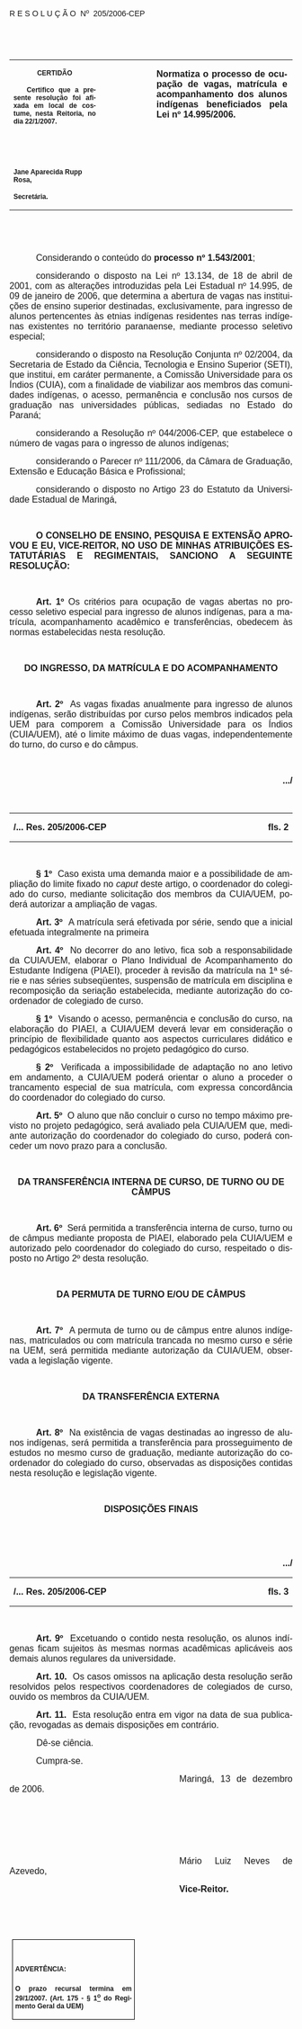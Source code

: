 <body lang=PT-BR link=blue vlink=purple style='tab-interval:35.3pt'>

<div class=Section1>

<p class=MsoTitle><span style='font-family:Arial;mso-bidi-font-family:"Times New Roman"'>R
E S O L U Ç Ã O<span style='mso-spacerun:yes'>  </span>Nº<span
style='mso-spacerun:yes'>  </span>205/2006-CEP<o:p></o:p></span></p>

<p class=BodyText21><span style='font-size:10.0pt;font-family:Arial;mso-bidi-font-family:
"Times New Roman"'><o:p>&nbsp;</o:p></span></p>

<p class=BodyText21><span style='font-size:10.0pt;font-family:Arial;mso-bidi-font-family:
"Times New Roman"'><o:p>&nbsp;</o:p></span></p>

<table class=MsoNormalTable border=0 cellspacing=0 cellpadding=0
 style='border-collapse:collapse;mso-padding-alt:0cm 5.4pt 0cm 5.4pt'>
 <tr style='mso-yfti-irow:0;mso-yfti-firstrow:yes;mso-yfti-lastrow:yes'>
  <td width=196 valign=top style='width:147.15pt;padding:0cm 5.4pt 0cm 5.4pt'>
  <p class=MsoNormal align=center style='text-align:center'><b
  style='mso-bidi-font-weight:normal'><span style='font-size:9.0pt;mso-bidi-font-size:
  10.0pt;font-family:Arial;mso-bidi-font-family:"Times New Roman"'>CERTIDÃO<o:p></o:p></span></b></p>
  <p class=MsoNormal style='text-align:justify'><b style='mso-bidi-font-weight:
  normal'><span style='font-size:9.0pt;mso-bidi-font-size:10.0pt;font-family:
  Arial;mso-bidi-font-family:"Times New Roman"'><span
  style='mso-spacerun:yes'>   </span>Certifico que a presente resolução foi
  afixada em local de costume, nesta Reitoria, no dia 22/1/2007.<o:p></o:p></span></b></p>
  <p class=MsoNormal><b style='mso-bidi-font-weight:normal'><span
  style='font-size:9.0pt;mso-bidi-font-size:10.0pt;font-family:Arial;
  mso-bidi-font-family:"Times New Roman"'><o:p>&nbsp;</o:p></span></b></p>
  <p class=MsoNormal><b style='mso-bidi-font-weight:normal'><span
  style='font-size:9.0pt;mso-bidi-font-size:10.0pt;font-family:Arial;
  mso-bidi-font-family:"Times New Roman"'><o:p>&nbsp;</o:p></span></b></p>
  <p class=MsoNormal><b style='mso-bidi-font-weight:normal'><span
  style='font-size:9.0pt;mso-bidi-font-size:10.0pt;font-family:Arial;
  mso-bidi-font-family:"Times New Roman"'>Jane Aparecida Rupp Rosa,<o:p></o:p></span></b></p>
  <p class=MsoNormal><b style='mso-bidi-font-weight:normal'><span
  style='font-size:9.0pt;mso-bidi-font-size:10.0pt;font-family:Arial;
  mso-bidi-font-family:"Times New Roman"'>Secretária.<o:p></o:p></span></b></p>
  </td>
  <td width=123 valign=top style='width:92.15pt;padding:0cm 5.4pt 0cm 5.4pt'>
  <p class=MsoNormal style='margin-right:-5.4pt'><b style='mso-bidi-font-weight:
  normal'><span style='font-size:11.0pt;mso-bidi-font-size:10.0pt;font-family:
  Arial;mso-bidi-font-family:"Times New Roman"'><o:p>&nbsp;</o:p></span></b></p>
  </td>
  <td width=312 valign=top style='width:233.9pt;padding:0cm 5.4pt 0cm 5.4pt'>
  <p class=MsoNormal style='margin-right:1.7pt;text-align:justify'><b
  style='mso-bidi-font-weight:normal'><span style='font-size:12.0pt;font-family:
  Arial'>Normatiza o processo de ocupação de vagas, matrícula e acompanhamento
  dos alunos indígenas beneficiados pela Lei nº 14.995/2006.</span></b><b
  style='mso-bidi-font-weight:normal'><span style='font-size:12.0pt;mso-bidi-font-size:
  10.0pt;font-family:Arial;mso-bidi-font-family:"Times New Roman"'><o:p></o:p></span></b></p>
  </td>
 </tr>
</table>

<p class=MsoNormal style='text-align:justify;text-indent:35.45pt'><span
style='font-family:Arial;mso-bidi-font-family:"Times New Roman"'><o:p>&nbsp;</o:p></span></p>

<p class=MsoNormal style='text-align:justify;text-indent:35.45pt'><span
style='font-family:Arial;mso-bidi-font-family:"Times New Roman"'><o:p>&nbsp;</o:p></span></p>

<p class=MsoNormal style='text-align:justify;text-indent:35.45pt'><span
style='font-size:12.0pt;mso-bidi-font-size:10.0pt;font-family:Arial;mso-bidi-font-family:
"Times New Roman"'>Considerando o conteúdo do <b style='mso-bidi-font-weight:
normal'>processo nº 1.543/2001</b>;<o:p></o:p></span></p>

<p class=MsoNormal style='text-align:justify;text-indent:35.45pt'><span
style='font-size:12.0pt;font-family:Arial'>considerando o disposto na Lei nº
13.134, de 18 de abril de 2001, com as alterações introduzidas pela Lei
Estadual nº 14.995, de 09 de janeiro de 2006, que determina a abertura de vagas
nas instituições de ensino superior destinadas, exclusivamente, para ingresso
de alunos pertencentes às etnias indígenas residentes nas terras indígenas
existentes no território paranaense, mediante processo seletivo especial;<o:p></o:p></span></p>

<p class=MsoNormal style='text-align:justify;text-indent:35.45pt'><span
style='font-size:12.0pt;font-family:Arial'>considerando o disposto na Resolução
Conjunta nº 02/2004, da Secretaria de Estado da Ciência, Tecnologia e Ensino
Superior (SETI), que institui, em caráter permanente, a Comissão Universidade
para os Índios (CUIA), com a finalidade de viabilizar aos membros das
comunidades indígenas, o acesso, permanência e conclusão nos cursos de
graduação nas universidades públicas, sediadas no Estado do Paraná;<o:p></o:p></span></p>

<p class=MsoNormal style='text-align:justify;text-indent:35.45pt'><span
style='font-size:12.0pt;font-family:Arial'>considerando a Resolução nº
044/2006-CEP, que estabelece o número de vagas para o ingresso de alunos
indígenas;<o:p></o:p></span></p>

<p class=MsoNormal style='text-align:justify;text-indent:35.45pt'><span
style='font-size:12.0pt;font-family:Arial'>considerando o Parecer nº 111/2006,
da Câmara de Graduação, Extensão e Educação Básica e Profissional;<o:p></o:p></span></p>

<p class=MsoNormal style='text-align:justify;text-indent:35.45pt'><span
style='font-size:12.0pt;mso-bidi-font-size:10.0pt;font-family:Arial;mso-bidi-font-family:
"Times New Roman"'>considerando o disposto no Artigo 23 do Estatuto da
Universidade Estadual de Maringá,<o:p></o:p></span></p>

<p class=MsoNormal style='text-align:justify;text-indent:54.0pt'><span
style='font-size:12.0pt;font-family:Arial'><o:p>&nbsp;</o:p></span></p>

<p class=MsoNormal style='text-align:justify;text-indent:35.45pt'><b
style='mso-bidi-font-weight:normal'><span style='font-size:12.0pt;mso-bidi-font-size:
10.0pt;font-family:Arial'>O CONSELHO DE ENSINO, PESQUISA E EXTENSÃO APROVOU E
EU, VICE-REITOR, NO </span></b><b style='mso-bidi-font-weight:normal'><span
style='font-size:12.0pt;font-family:Arial;mso-bidi-font-family:"Times New Roman"'>USO
DE MINHAS ATRIBUIÇÕES ESTATUTÁRIAS E REGIMENTAIS</span></b><b style='mso-bidi-font-weight:
normal'><span style='font-size:12.0pt;mso-bidi-font-size:10.0pt;font-family:
Arial'>, SANCIONO A SEGUINTE RESOLUÇÃO:<o:p></o:p></span></b></p>

<p class=MsoNormal style='text-align:justify;text-indent:54.0pt'><span
style='font-size:12.0pt;font-family:Arial'><o:p>&nbsp;</o:p></span></p>

<p class=MsoNormal style='text-align:justify;text-indent:35.45pt'><b
style='mso-bidi-font-weight:normal'><span style='font-size:12.0pt;font-family:
Arial'>Art.&nbsp;1º</span></b><span style='font-size:12.0pt;font-family:Arial'>&nbsp;Os
critérios para ocupação de vagas abertas no processo seletivo especial para
ingresso de alunos indígenas, para a matrícula, acompanhamento acadêmico e
transferências, obedecem às normas estabelecidas nesta resolução.<o:p></o:p></span></p>

<p class=MsoNormal style='text-align:justify;text-indent:54.0pt'><span
style='font-size:12.0pt;font-family:Arial'><o:p>&nbsp;</o:p></span></p>

<p class=MsoNormal align=center style='text-align:center'><b style='mso-bidi-font-weight:
normal'><span style='font-size:12.0pt;font-family:Arial'>DO INGRESSO, DA MATRÍCULA
E DO ACOMPANHAMENTO<o:p></o:p></span></b></p>

<p class=MsoNormal style='text-align:justify;text-indent:54.0pt'><span
style='font-size:12.0pt;font-family:Arial'><o:p>&nbsp;</o:p></span></p>

<p class=MsoNormal style='text-align:justify;text-indent:35.45pt'><b
style='mso-bidi-font-weight:normal'><span style='font-size:12.0pt;font-family:
Arial'>Art.&nbsp;2º</span></b><span style='font-size:12.0pt;font-family:Arial'>&nbsp;&nbsp;As
vagas fixadas anualmente para ingresso de alunos indígenas, serão distribuídas
por curso pelos membros indicados pela UEM para comporem a Comissão
Universidade para os Índios (CUIA/UEM), até o limite máximo de duas vagas,
independentemente do turno, do curso e do câmpus.<o:p></o:p></span></p>

<p class=MsoNormal style='text-align:justify;text-indent:54.0pt'><b
style='mso-bidi-font-weight:normal'><span style='font-size:12.0pt;font-family:
Arial'><o:p>&nbsp;</o:p></span></b></p>

<p class=MsoNormal align=right style='text-align:right;text-indent:54.0pt'><b
style='mso-bidi-font-weight:normal'><span style='font-size:12.0pt;font-family:
Arial'>.../<o:p></o:p></span></b></p>

<p class=MsoNormal align=right style='text-align:right;text-indent:54.0pt'><b
style='mso-bidi-font-weight:normal'><span style='font-size:12.0pt;font-family:
Arial'><o:p>&nbsp;</o:p></span></b></p>

<table class=MsoTableGrid border=0 cellspacing=0 cellpadding=0
 style='border-collapse:collapse;mso-yfti-tbllook:480;mso-padding-alt:0cm 5.4pt 0cm 5.4pt'>
 <tr style='mso-yfti-irow:0;mso-yfti-firstrow:yes;mso-yfti-lastrow:yes'>
  <td width=309 valign=top style='width:231.75pt;padding:0cm 5.4pt 0cm 5.4pt'>
  <p class=CEP-bullet style='margin-left:0cm;text-indent:0cm;mso-list:none;
  tab-stops:35.4pt'><b style='mso-bidi-font-weight:normal'><span
  style='font-family:Arial'>/... Res. 205/2006-CEP<o:p></o:p></span></b></p>
  </td>
  <td width=309 valign=top style='width:231.75pt;padding:0cm 5.4pt 0cm 5.4pt'>
  <p class=CEP-bullet align=right style='margin-left:0cm;text-align:right;
  text-indent:0cm;mso-list:none;tab-stops:35.4pt'><b style='mso-bidi-font-weight:
  normal'><span style='font-family:Arial'>fls. 2<o:p></o:p></span></b></p>
  </td>
 </tr>
</table>

<p class=MsoNormal style='text-indent:54.0pt'><b style='mso-bidi-font-weight:
normal'><span style='font-size:12.0pt;font-family:Arial'><o:p>&nbsp;</o:p></span></b></p>

<p class=MsoNormal style='text-align:justify;text-indent:35.45pt'><b
style='mso-bidi-font-weight:normal'><span style='font-size:12.0pt;font-family:
Arial'>§&nbsp;1º</span></b><span style='font-size:12.0pt;font-family:Arial'>&nbsp;&nbsp;Caso
exista uma demanda maior e a possibilidade de ampliação do limite fixado no <i
style='mso-bidi-font-style:normal'>caput</i> deste artigo, o coordenador do colegiado
do curso, mediante solicitação dos membros da CUIA/UEM, poderá autorizar a
ampliação de vagas.<o:p></o:p></span></p>

<p class=MsoNormal style='text-align:justify;text-indent:35.45pt'><b
style='mso-bidi-font-weight:normal'><span style='font-size:12.0pt;font-family:
Arial'>Art.&nbsp;3º</span></b><span style='font-size:12.0pt;font-family:Arial'>&nbsp;&nbsp;A
matrícula será efetivada por série, sendo que a inicial efetuada integralmente
na primeira<o:p></o:p></span></p>

<p class=MsoBodyText style='text-align:justify;text-indent:35.45pt'><b
style='mso-bidi-font-weight:normal'><span style='font-size:12.0pt;font-family:
Arial'>Art.&nbsp;4º</span></b><span style='font-size:12.0pt;font-family:Arial'>&nbsp;&nbsp;No
decorrer do ano letivo, fica sob a responsabilidade da CUIA/UEM, elaborar o
Plano Individual de Acompanhamento do Estudante Indígena (PIAEI), proceder à
revisão da matrícula na 1ª série e nas séries subseqüentes, suspensão de
matrícula em disciplina e recomposição da seriação estabelecida, mediante
autorização do coordenador de colegiado de curso.<o:p></o:p></span></p>

<p class=MsoBodyText style='text-align:justify;text-indent:35.45pt'><b
style='mso-bidi-font-weight:normal'><span style='font-size:12.0pt;font-family:
Arial'>§&nbsp;1º</span></b><span style='font-size:12.0pt;font-family:Arial'>&nbsp;&nbsp;Visando
o acesso, permanência e conclusão do curso, na elaboração do PIAEI, a CUIA/UEM
deverá levar em consideração o princípio de flexibilidade quanto aos aspectos
curriculares didático e pedagógicos estabelecidos no projeto pedagógico do
curso.<o:p></o:p></span></p>

<p class=MsoBodyText style='text-align:justify;text-indent:35.45pt'><b
style='mso-bidi-font-weight:normal'><span style='font-size:12.0pt;font-family:
Arial'>§&nbsp;2º</span></b><span style='font-size:12.0pt;font-family:Arial'>&nbsp;&nbsp;Verificada
a impossibilidade de adaptação no ano letivo em andamento, a CUIA/UEM poderá
orientar o aluno a proceder o trancamento especial de sua matrícula, com
expressa concordância do coordenador do colegiado do curso.<o:p></o:p></span></p>

<p class=MsoBodyText style='text-align:justify;text-indent:35.45pt'><b
style='mso-bidi-font-weight:normal'><span style='font-size:12.0pt;font-family:
Arial'>Art.&nbsp;5º</span></b><span style='font-size:12.0pt;font-family:Arial'>&nbsp;&nbsp;O
aluno que não concluir o curso no tempo máximo previsto no projeto pedagógico,
será avaliado pela CUIA/UEM que, mediante autorização do coordenador do
colegiado do curso, poderá conceder um novo prazo para a conclusão.<o:p></o:p></span></p>

<p class=MsoBodyText style='text-indent:53.85pt'><span style='font-size:12.0pt;
font-family:Arial'><o:p>&nbsp;</o:p></span></p>

<p class=MsoBodyText align=center style='text-align:center'><b
style='mso-bidi-font-weight:normal'><span style='font-size:12.0pt;font-family:
Arial'>DA TRANSFERÊNCIA INTERNA DE CURSO, DE TURNO OU DE CÂMPUS<o:p></o:p></span></b></p>

<p class=MsoBodyText style='text-indent:53.85pt'><span style='font-size:12.0pt;
font-family:Arial'><o:p>&nbsp;</o:p></span></p>

<p class=MsoBodyText style='text-align:justify;text-indent:35.45pt'><b
style='mso-bidi-font-weight:normal'><span style='font-size:12.0pt;font-family:
Arial'>Art.&nbsp;6º</span></b><span style='font-size:12.0pt;font-family:Arial'>&nbsp;&nbsp;Será
permitida a transferência interna de curso, turno ou de câmpus mediante
proposta de PIAEI, elaborado pela CUIA/UEM e autorizado pelo coordenador do
colegiado do curso, respeitado o disposto no Artigo 2º desta resolução.<o:p></o:p></span></p>

<p class=MsoBodyText style='text-indent:53.85pt'><span style='font-size:12.0pt;
font-family:Arial'><o:p>&nbsp;</o:p></span></p>

<p class=MsoBodyText align=center style='text-align:center'><b
style='mso-bidi-font-weight:normal'><span style='font-size:12.0pt;font-family:
Arial'>DA PERMUTA DE TURNO E/OU DE CÂMPUS<o:p></o:p></span></b></p>

<p class=MsoBodyText style='text-indent:53.85pt'><span style='font-size:12.0pt;
font-family:Arial'><o:p>&nbsp;</o:p></span></p>

<p class=MsoBodyText style='text-align:justify;text-indent:35.45pt'><b
style='mso-bidi-font-weight:normal'><span style='font-size:12.0pt;font-family:
Arial'>Art.&nbsp;7º</span></b><span style='font-size:12.0pt;font-family:Arial'>&nbsp;&nbsp;A
permuta de turno ou de câmpus entre alunos indígenas, matriculados ou com
matrícula trancada no mesmo curso e série na UEM, será permitida mediante
autorização da CUIA/UEM, observada a legislação vigente.<o:p></o:p></span></p>

<p class=MsoBodyText style='text-indent:53.85pt'><span style='font-size:12.0pt;
font-family:Arial'><o:p>&nbsp;</o:p></span></p>

<p class=MsoBodyText align=center style='text-align:center'><b
style='mso-bidi-font-weight:normal'><span style='font-size:12.0pt;font-family:
Arial'>DA TRANSFERÊNCIA EXTERNA<o:p></o:p></span></b></p>

<p class=MsoBodyText style='text-indent:53.85pt'><span style='font-size:12.0pt;
font-family:Arial'><o:p>&nbsp;</o:p></span></p>

<p class=MsoBodyText style='text-align:justify;text-indent:35.45pt'><b
style='mso-bidi-font-weight:normal'><span style='font-size:12.0pt;font-family:
Arial'>Art.&nbsp;8º</span></b><span style='font-size:12.0pt;font-family:Arial'>&nbsp;&nbsp;Na
existência de vagas destinadas ao ingresso de alunos indígenas, será permitida
a transferência para prosseguimento de estudos no mesmo curso de graduação,
mediante autorização do coordenador do colegiado do curso, observadas as
disposições contidas nesta resolução e legislação vigente.<o:p></o:p></span></p>

<p class=MsoBodyText style='text-indent:53.85pt'><span style='font-size:12.0pt;
font-family:Arial'><o:p>&nbsp;</o:p></span></p>

<p class=MsoBodyText align=center style='text-align:center'><b
style='mso-bidi-font-weight:normal'><span style='font-size:12.0pt;font-family:
Arial'>DISPOSIÇÕES FINAIS<o:p></o:p></span></b></p>

<p class=MsoBodyText style='text-indent:53.85pt'><span style='font-size:12.0pt;
font-family:Arial'><o:p>&nbsp;</o:p></span></p>

<p class=MsoBodyText style='text-indent:53.85pt'><span style='font-size:12.0pt;
font-family:Arial'><o:p>&nbsp;</o:p></span></p>

<p class=MsoBodyText align=right style='text-align:right;text-indent:53.85pt'><b
style='mso-bidi-font-weight:normal'><span style='font-size:12.0pt;font-family:
Arial'>.../<o:p></o:p></span></b></p>

<table class=MsoTableGrid border=0 cellspacing=0 cellpadding=0
 style='border-collapse:collapse;mso-yfti-tbllook:480;mso-padding-alt:0cm 5.4pt 0cm 5.4pt'>
 <tr style='mso-yfti-irow:0;mso-yfti-firstrow:yes;mso-yfti-lastrow:yes'>
  <td width=309 valign=top style='width:231.75pt;padding:0cm 5.4pt 0cm 5.4pt'>
  <p class=CEP-bullet style='margin-left:0cm;text-indent:0cm;mso-list:none;
  tab-stops:35.4pt'><b style='mso-bidi-font-weight:normal'><span
  style='font-family:Arial'>/... Res. 205/2006-CEP<o:p></o:p></span></b></p>
  </td>
  <td width=309 valign=top style='width:231.75pt;padding:0cm 5.4pt 0cm 5.4pt'>
  <p class=CEP-bullet align=right style='margin-left:0cm;text-align:right;
  text-indent:0cm;mso-list:none;tab-stops:35.4pt'><b style='mso-bidi-font-weight:
  normal'><span style='font-family:Arial'>fls. 3<o:p></o:p></span></b></p>
  </td>
 </tr>
</table>

<p class=MsoBodyText style='text-indent:53.85pt'><span style='font-size:12.0pt;
font-family:Arial'><o:p>&nbsp;</o:p></span></p>

<p class=MsoBodyText style='text-align:justify;text-indent:35.45pt'><b
style='mso-bidi-font-weight:normal'><span style='font-size:12.0pt;font-family:
Arial'>Art.&nbsp;9º</span></b><span style='font-size:12.0pt;font-family:Arial'>&nbsp;&nbsp;Excetuando
o contido nesta resolução, os alunos indígenas ficam sujeitos às mesmas normas
acadêmicas aplicáveis aos demais alunos regulares da universidade.<o:p></o:p></span></p>

<p class=MsoBodyText style='text-align:justify;text-indent:35.45pt'><b
style='mso-bidi-font-weight:normal'><span style='font-size:12.0pt;font-family:
Arial'>Art.&nbsp;10.</span></b><span style='font-size:12.0pt;font-family:Arial'>&nbsp;&nbsp;Os
casos omissos na aplicação desta resolução serão resolvidos pelos respectivos
coordenadores de colegiados de curso, ouvido os membros da CUIA/UEM.<o:p></o:p></span></p>

<p class=MsoNormal style='text-align:justify;text-indent:35.45pt;text-autospace:
ideograph-other'><b style='mso-bidi-font-weight:normal'><span style='font-size:
12.0pt;font-family:Arial'>Art.&nbsp;11.</span></b><span style='font-size:12.0pt;
font-family:Arial'>&nbsp;&nbsp;Esta resolução entra em vigor na data de sua
publicação, revogadas as demais disposições em contrário.<o:p></o:p></span></p>

<p class=MsoNormal style='text-align:justify;text-indent:36.0pt;text-autospace:
ideograph-other'><span style='font-size:12.0pt;font-family:Arial'>Dê-se
ciência.<o:p></o:p></span></p>

<p class=MsoNormal style='text-align:justify;text-indent:35.45pt'><span
style='font-size:12.0pt;font-family:Arial'>Cumpra-se.<o:p></o:p></span></p>

<p class=MsoNormal style='text-align:justify;text-indent:8.0cm'><span
style='font-size:12.0pt;mso-bidi-font-size:10.0pt;font-family:Arial;mso-bidi-font-family:
"Times New Roman"'>Maringá, 13 de dezembro de 2006.<o:p></o:p></span></p>

<p class=MsoNormal style='text-align:justify;text-indent:8.0cm'><b
style='mso-bidi-font-weight:normal'><span style='font-size:12.0pt;mso-bidi-font-size:
10.0pt;font-family:Arial;mso-bidi-font-family:"Times New Roman"'><o:p>&nbsp;</o:p></span></b></p>

<p class=MsoNormal style='text-align:justify;text-indent:8.0cm'><b
style='mso-bidi-font-weight:normal'><span style='font-size:12.0pt;mso-bidi-font-size:
10.0pt;font-family:Arial;mso-bidi-font-family:"Times New Roman"'><o:p>&nbsp;</o:p></span></b></p>

<p class=MsoNormal style='text-align:justify;text-indent:8.0cm'><b
style='mso-bidi-font-weight:normal'><span style='font-size:12.0pt;mso-bidi-font-size:
10.0pt;font-family:Arial;mso-bidi-font-family:"Times New Roman"'><o:p>&nbsp;</o:p></span></b></p>

<p class=MsoNormal style='text-align:justify;text-indent:8.0cm'><span
style='font-size:12.0pt;font-family:Arial;mso-bidi-font-family:"Times New Roman"'>Mário
Luiz Neves de Azevedo,<o:p></o:p></span></p>

<p class=MsoNormal style='text-align:justify;text-indent:8.0cm;tab-stops:8.0cm 276.45pt'><b
style='mso-bidi-font-weight:normal'><span style='font-size:12.0pt;font-family:
Arial;mso-bidi-font-family:"Times New Roman"'>Vice-Reitor.<o:p></o:p></span></b></p>

<p class=MsoNormal style='text-align:justify;text-indent:8.0cm'><b
style='mso-bidi-font-weight:normal'><span style='font-size:12.0pt;mso-bidi-font-size:
10.0pt;font-family:Arial;mso-bidi-font-family:"Times New Roman"'><o:p>&nbsp;</o:p></span></b></p>

<p class=MsoNormal style='text-align:justify;text-indent:8.0cm'><b
style='mso-bidi-font-weight:normal'><span style='font-size:12.0pt;mso-bidi-font-size:
10.0pt;font-family:Arial;mso-bidi-font-family:"Times New Roman"'><o:p>&nbsp;</o:p></span></b></p>

<table class=MsoNormalTable border=1 cellspacing=0 cellpadding=0
 style='margin-left:3.5pt;border-collapse:collapse;border:none;mso-border-alt:
 solid windowtext .5pt;mso-padding-alt:0cm 3.5pt 0cm 3.5pt;mso-border-insideh:
 .5pt solid windowtext;mso-border-insidev:.5pt solid windowtext'>
 <tr style='mso-yfti-irow:0;mso-yfti-firstrow:yes;mso-yfti-lastrow:yes'>
  <td width=207 valign=top style='width:155.6pt;border:solid windowtext 1.0pt;
  mso-border-alt:solid windowtext .5pt;padding:0cm 3.5pt 0cm 3.5pt'>
  <h1><span style='font-size:9.0pt;mso-bidi-font-size:10.0pt;font-family:Arial;
  mso-bidi-font-family:"Times New Roman"'>ADVERTÊNCIA:<o:p></o:p></span></h1>
  <p class=MsoNormal style='text-align:justify'><b style='mso-bidi-font-weight:
  normal'><span style='font-size:9.0pt;mso-bidi-font-size:10.0pt;font-family:
  Arial;mso-bidi-font-family:"Times New Roman"'>O prazo recursal termina em 29/1/2007.
  (Art. 175 - § 1<u><sup>o</sup></u> do Regimento Geral da UEM)</span></b><span
  style='font-size:9.0pt;mso-bidi-font-size:10.0pt;font-family:Arial;
  mso-bidi-font-family:"Times New Roman"'><o:p></o:p></span></p>
  </td>
 </tr>
</table>

<p class=MsoNormal style='text-align:justify;tab-stops:404.0pt'><span
style='font-size:12.0pt;mso-bidi-font-size:10.0pt;font-family:Arial'><o:p>&nbsp;</o:p></span></p>

</div>

</body>
